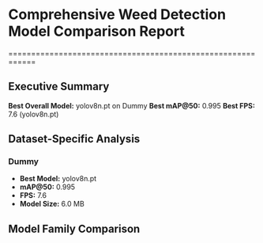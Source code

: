 # Comprehensive Weed Detection Model Comparison Report
============================================================

## Executive Summary

**Best Overall Model:** yolov8n.pt on Dummy
**Best mAP@50:** 0.995
**Best FPS:** 7.6 (yolov8n.pt)

## Dataset-Specific Analysis

### Dummy
- **Best Model:** yolov8n.pt
- **mAP@50:** 0.995
- **FPS:** 7.6
- **Model Size:** 6.0 MB

## Model Family Comparison

